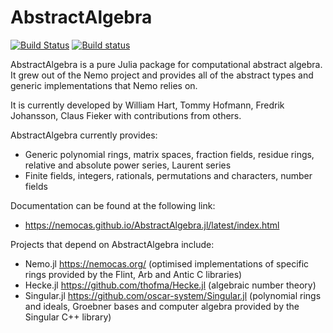 # AbstractAlgebra

[![Build Status](https://travis-ci.com/Nemocas/AbstractAlgebra.jl.svg?branch=master)](https://travis-ci.com/Nemocas/AbstractAlgebra.jl) [![Build status](https://ci.appveyor.com/api/projects/status/1w9ninmoidxkxshp/branch/master?svg=true)](https://ci.appveyor.com/project/thofma/abstractalgebra-jl/branch/master)

AbstractAlgebra is a pure Julia package for computational abstract algebra. It grew out of the Nemo project and provides all of the abstract types and generic implementations that Nemo relies on.

It is currently developed by William Hart, Tommy Hofmann, Fredrik Johansson,
Claus Fieker with contributions from others.

AbstractAlgebra currently provides:

* Generic polynomial rings, matrix spaces, fraction fields, residue rings, relative and absolute power series, Laurent series
* Finite fields, integers, rationals, permutations and characters, number fields

Documentation can be found at the following link:

* <https://nemocas.github.io/AbstractAlgebra.jl/latest/index.html>

Projects that depend on AbstractAlgebra include:

* Nemo.jl <https://nemocas.org/> (optimised implementations of specific rings provided by the Flint, Arb and Antic C libraries)
* Hecke.jl <https://github.com/thofma/Hecke.jl> (algebraic number theory)
* Singular.jl <https://github.com/oscar-system/Singular.jl> (polynomial rings and ideals, Groebner bases and computer algebra provided by the Singular C++ library)

